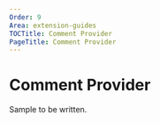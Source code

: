 ```yaml
---
Order: 9
Area: extension-guides
TOCTitle: Comment Provider
PageTitle: Comment Provider
---
```


# Comment Provider

Sample to be written.
